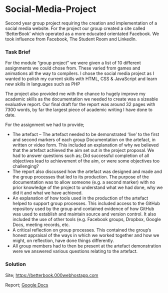 # Social-Media-Project

Second year group project requiring the creation and implementation of a social media website. For the project our group created a site called ‘BetterBook’ which operated as a more educated orientated Facebook. We took influence from Facebook, The Student Room and LinkedIn.

<h3>Task Brief</h3>

For the module “group project” we were given a list of 10 different assignments we could chose from. These varied from games and animations all the way to compilers. I chose the social media project as I wanted to polish my current skills with HTML, CSS & JavaScript and learn new skills in languages such as PHP

The project also provided me with the chance to hugely improve my academic skills as the documentation we needed to create was a sizeable evaluative report. Our final draft for the report was around 32 pages with 7300 words, by far the largest piece of academic writing I have done to date.

For the assignment we had to provide;

<ul>
<li>The artefact – The artefact needed to be demonstrated ‘live’ to the first and second markers of each group
Documentation on the artefact, in written or video form. This included an explanation of why we believed that the artefact achieved the aim set out in the project proposal. We had to answer questions such as; Did successful completion of all objectives lead to achievement of the aim, or were some objectives too challenging? </li>
<li>The report also discussed how the artefact was designed and made and the group processes that led to its production. The purpose of the documentation was to allow someone (e.g. a second marker) with no prior knowledge of the project to understand what we had done, why we did it and what we have achieved.</li>
<li>An explanation of how tools used in the production of the artefact helped to support group processes. This included access to the GitHub repository used by the group and contained evidence of how GitHub was used to establish and maintain source and version control. It also included the use of other tools (e.g. Facebook groups, Dropbox, Google Docs, meeting records, etc.</li>
<li>A critical reflection on group processes. This contained the group’s honest appraisal of the ways in which we worked together and how we might, on reflection, have done things differently.</li>
<li>All group members had to then be present at the artefact demonstration were we answered various questions relating to the artefact.</li>
</ul>

<h3>Solution</h3>

Site; https://betterbook.000webhostapp.com

Report; <a href="https://docs.google.com/document/d/1QBMQIPz_trMcna2ht45sYuvGWUlKkKn5U6lZJLxH35E/edit?usp=sharing">Google Docs</a>
